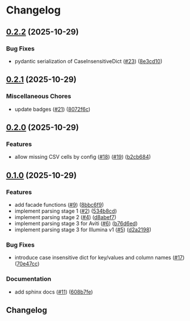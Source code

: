 # Changelog

## [0.2.2](https://github.com/medgen-mainz/elsheeto/compare/elsheeto-v0.2.1...elsheeto-v0.2.2) (2025-10-29)


### Bug Fixes

* pydantic serialization of CaseInsensitiveDict ([#23](https://github.com/medgen-mainz/elsheeto/issues/23)) ([8e3cd10](https://github.com/medgen-mainz/elsheeto/commit/8e3cd10ad29c743536fa1aa19de53946d8696225))

## [0.2.1](https://github.com/medgen-mainz/elsheeto/compare/elsheeto-v0.2.0...elsheeto-v0.2.1) (2025-10-29)


### Miscellaneous Chores

* update badges ([#21](https://github.com/medgen-mainz/elsheeto/issues/21)) ([8072f6c](https://github.com/medgen-mainz/elsheeto/commit/8072f6c452afc8d5ccef0d66456cc7a644c67f42))

## [0.2.0](https://github.com/medgen-mainz/elsheeto/compare/elsheeto-v0.1.0...elsheeto-v0.2.0) (2025-10-29)


### Features

* allow missing CSV cells by config ([#18](https://github.com/medgen-mainz/elsheeto/issues/18)) ([#19](https://github.com/medgen-mainz/elsheeto/issues/19)) ([b2cb684](https://github.com/medgen-mainz/elsheeto/commit/b2cb684690b5d602dc52824134ac0972ca73dba7))

## [0.1.0](https://github.com/medgen-mainz/elsheeto/compare/elsheeto-v0.14.2...elsheeto-v0.1.0) (2025-10-29)


### Features

* add facade functions ([#9](https://github.com/medgen-mainz/elsheeto/issues/9)) ([8bbc6f9](https://github.com/medgen-mainz/elsheeto/commit/8bbc6f99fefbf16caf8531ec89bef87563e5d636))
* implement parsing stage 1 ([#2](https://github.com/medgen-mainz/elsheeto/issues/2)) ([534b8cd](https://github.com/medgen-mainz/elsheeto/commit/534b8cdda7a92dea06b4da2b88ee992372164ca8))
* implement parsing stage 2 ([#4](https://github.com/medgen-mainz/elsheeto/issues/4)) ([d8abef7](https://github.com/medgen-mainz/elsheeto/commit/d8abef7957d27dff18c6d344b23ce99dd2f78b74))
* implement parsing stage 3 for Aviti ([#6](https://github.com/medgen-mainz/elsheeto/issues/6)) ([b76d6ed](https://github.com/medgen-mainz/elsheeto/commit/b76d6ed19170d0bb8bc4db9c1e25229b1cf9d5c3))
* implement parsing stage 3 for Illumina v1 ([#5](https://github.com/medgen-mainz/elsheeto/issues/5)) ([d2a2198](https://github.com/medgen-mainz/elsheeto/commit/d2a219890b065233ec0a63f356da168ef4269102))


### Bug Fixes

* introduce case insensitive dict for key/values and column names ([#17](https://github.com/medgen-mainz/elsheeto/issues/17)) ([70e47cc](https://github.com/medgen-mainz/elsheeto/commit/70e47cc4de0db060da0ca99654a6a3455e260281))


### Documentation

* add sphinx docs ([#11](https://github.com/medgen-mainz/elsheeto/issues/11)) ([608b7fe](https://github.com/medgen-mainz/elsheeto/commit/608b7fe84507ada5bda20ab2552785c39a4a7341))

## Changelog
